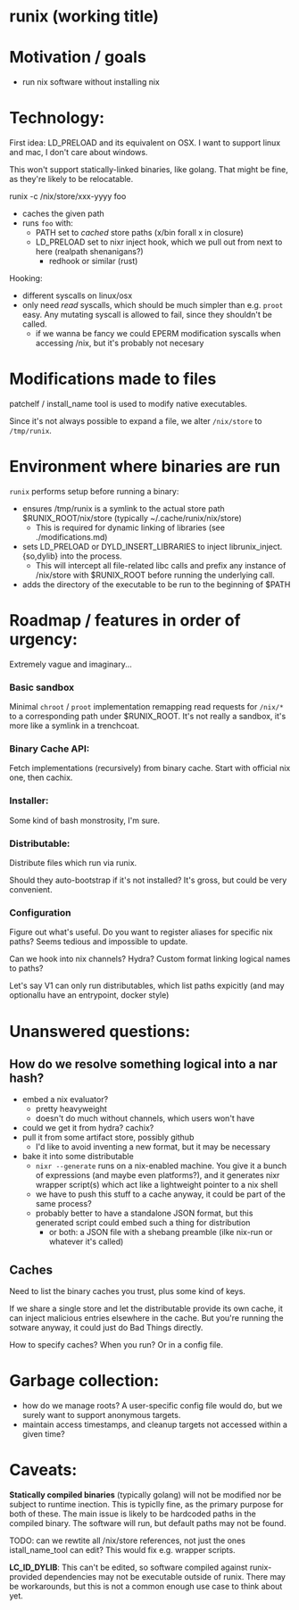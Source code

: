 # runix (working title)

# Motivation / goals

 - run nix software without installing nix

# Technology:

First idea: LD_PRELOAD and its equivalent on OSX. I want to support linux and mac, I don't care about windows.

This won't support statically-linked binaries, like golang. That might be fine, as they're likely to be relocatable.

runix -c /nix/store/xxx-yyyy foo

 - caches the given path
 - runs `foo` with:
   - PATH set to _cached_ store paths (x/bin forall x in closure)
   - LD_PRELOAD set to nixr inject hook, which we pull out from next to here (realpath shenanigans?)
     - redhook or similar (rust)

Hooking:
 - different syscalls on linux/osx
 - only need _read_ syscalls, which should be much simpler than e.g. `proot` easy. Any mutating syscall is allowed to fail, since they shouldn't be called.
   - if we wanna be fancy we could EPERM modification syscalls when accessing /nix, but it's probably not necesary

# Modifications made to files

patchelf / install_name tool is used to modify native executables.

Since it's not always possible to expand a file, we alter `/nix/store` to `/tmp/runix`.

# Environment where binaries are run

`runix` performs setup before running a binary:

 - ensures /tmp/runix is a symlink to the actual store path $RUNIX_ROOT/nix/store (typically ~/.cache/runix/nix/store)
   - This is required for dynamic linking of libraries (see ./modifications.md)
 - sets LD_PRELOAD or DYLD_INSERT_LIBRARIES to inject librunix_inject.{so,dylib} into the process.
   - This will intercept all file-related libc calls and prefix any instance of /nix/store with $RUNIX_ROOT before running the underlying call.
 - adds the directory of the executable to be run to the beginning of $PATH

# Roadmap / features in order of urgency:

Extremely vague and imaginary...

### Basic sandbox

Minimal `chroot` / `proot` implementation remapping read requests for `/nix/*` to a corresponding path under $RUNIX_ROOT. It's not really a sandbox, it's more like a symlink in a trenchcoat.

### Binary Cache API:

Fetch implementations (recursively) from binary cache. Start with official nix one, then cachix.

### Installer:

Some kind of bash monstrosity, I'm sure.

### Distributable:

Distribute files which run via runix.

Should they auto-bootstrap if it's not installed? It's gross, but could be very convenient.

### Configuration

Figure out what's useful. Do you want to register aliases for specific nix paths? Seems tedious and impossible to update.

Can we hook into nix channels? Hydra? Custom format linking logical names to paths?

Let's say V1 can only run distributables, which list paths expicitly (and may optionallu have an entrypoint, docker style)

# Unanswered questions:

## How do we resolve something logical into a nar hash?

- embed a nix evaluator?
  - pretty heavyweight
  - doesn't do much without channels, which users won't have
- could we get it from hydra? cachix?
- pull it from some artifact store, possibly github
  - I'd like to avoid inventing a new format, but it may be necessary
- bake it into some distributable
  - `nixr --generate` runs on a nix-enabled machine. You give it a bunch of expressions (and maybe even platforms?), and it generates nixr wrapper script(s) which act like a lightweight pointer to a nix shell
  - we have to push this stuff to a cache anyway, it could be part of the same process?
  - probably better to have a standalone JSON format, but this generated script could embed such a thing for distribution
    - or both: a JSON file with a shebang preamble (ilke nix-run or whatever it's called)

## Caches

Need to list the binary caches you trust, plus some kind of keys.

If we share a single store and let the distributable provide its own cache, it can inject malicious entries elsewhere in the cache.
But you're running the sotware anyway, it could just do Bad Things directly.

How to specify caches? When you run? Or in a config file.

# Garbage collection:

 - how do we manage roots? A user-specific config file would do, but we surely want to support anonymous targets.
 - maintain access timestamps, and cleanup targets not accessed within a given time?

# Caveats:

**Statically compiled binaries** (typically golang) will not be modified nor be subject to runtime inection. This is typiclly fine, as the primary purpose for both of these. The main issue is likely to be hardcoded paths in the compiled binary. The software will run, but default paths may not be found.

TODO: can we rewtite all /nix/store references, not just the ones istall_name_tool can edit? This would fix e.g. wrapper scripts.

**LC_ID_DYLIB**: This can't be edited, so software compiled against runix-provided dependencies may not be executable outside of runix. There may be workarounds, but this is not a common enough use case to think about yet.
